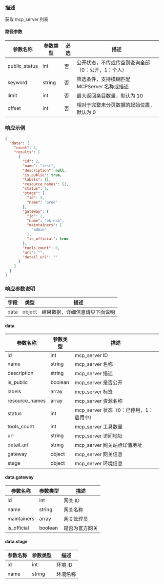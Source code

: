 ### 描述

获取 mcp_server 列表

#### 路径参数

| 参数名称          | 参数类型     | 必选    | 描述                           |
|---------------|----------|-------|------------------------------|
| public_status | int      | 否     | 公开状态，不传或传空则查询全部（0：公开，1：个人）   |
| keyword       | string   | 否     | 筛选条件，支持模糊匹配 MCPServer 名称或描述  |
| limit         | int      | 否     | 最大返回条目数量，默认为 10              |
| offset        | int      | 否     | 相对于完整未分页数据的起始位置，默认为 0        |


### 响应示例

```json
{
  "data": {
    "count": 1,
    "results": [
      {
        "id": 2,
        "name": "test",
        "description": null,
        "is_public": true,
        "labels": [],
        "resource_names": [],
        "status": 1,
        "stage": {
          "id": 3,
          "name": "prod"
        },
        "gateway": {
          "id": 2,
          "name": "bk-esb",
          "maintainers": [
            "admin"
          ],
          "is_official": true
        },
        "tools_count": 0,
        "url": "",
        "detail_url": ""
      }
    ]
  }
}
```

### 响应参数说明

| 字段    | 类型   | 描述                               |
| ------- | ------ | ---------------------------------- |
| data    | object | 结果数据，详细信息请见下面说明     |


#### data

| 参数名称           | 参数类型    | 描述                         |
|----------------|---------|----------------------------|
| id             | int     | mcp_server ID              |
| name           | string  | mcp_server 名称              |
| description    | string  | mcp_server 描述              |
| is_public      | boolean | mcp_server 是否公开            |
| labels         | array   | mcp_server 标签              |
| resource_names | array   | mcp_server 资源名称            |
| status         | int     | mcp_server 状态（0：已停用，1：启用中） |
| tools_count    | int     | mcp_server 工具数量            |
| url            | string  | mcp_server 访问地址            |
| detail_url     | string  | mcp_server 网关站点详情地址        |
| gateway        | object  | mcp_server 网关信息            |
| stage          | object  | mcp_server 环境信息            |


#### data.gateway

| 参数名称          | 参数类型    | 描述           |
|---------------|---------|--------------|
| id            | int     | 网关 ID        |
| name          | string  | 网关名称         |
| maintainers   | array   | 网关管理员        |
| is_official   | boolean | 是否为官方网关      |


#### data.stage

| 参数名称          | 参数类型    | 描述    |
|---------------|---------|-------|
| id            | int     | 环境 ID |
| name          | string  | 环境名称  |

